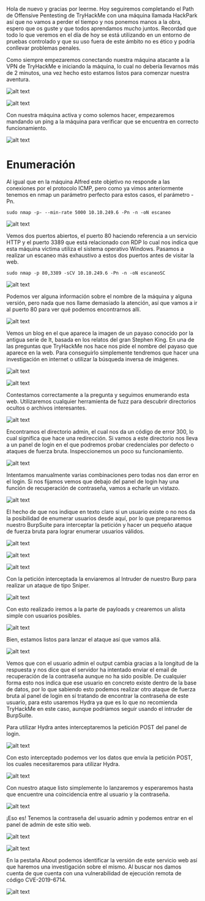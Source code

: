 
Hola de nuevo y gracias por leerme. Hoy seguiremos completando el Path de Offensive Pentesting de TryHackMe con una máquina llamada HackPark así que no vamos a perder el tiempo y nos ponemos manos a la obra, espero que os guste y que todos aprendamos mucho juntos. Recordad que todo lo que veremos en el día de hoy se está utilizando en un entorno de pruebas controlado y que su uso fuera de este ámbito no es ético y podría conllevar problemas penales.


Como siempre empezaremos conectando nuestra máquina atacante a la VPN de TryHackMe e iniciando la máquina, lo cual no debería llevarnos más de 2 minutos, una vez hecho esto estamos listos para comenzar nuestra aventura.


![alt text](image.png)


![alt text](image-1.png)


Con nuestra máquina activa y como solemos hacer, empezaremos mandando un ping a la máquina para verificar que se encuentra en correcto funcionamiento. 


![alt text](image-2.png)


# Enumeración


Al igual que en la máquina Alfred este objetivo no responde a las conexiones por el protocolo ICMP, pero como ya vimos anteriormente tenemos en nmap un parámetro perfecto para estos casos, el parámetro -Pn. 


``` sudo nmap -p- --min-rate 5000 10.10.249.6 -Pn -n -oN escaneo ```


![alt text](image-3.png)


Vemos dos puertos abiertos, el puerto 80 haciendo referencia a un servicio HTTP y el puerto 3389 que está relacionado con RDP lo cual nos indica que esta máquina víctima utiliza el sistema operativo Windows. Pasamos a realizar un escaneo más exhaustivo a estos dos puertos antes de visitar la web.


``` sudo nmap -p 80,3389 -sCV 10.10.249.6 -Pn -n -oN escaneoSC ```


![alt text](image-4.png)


Podemos ver alguna información sobre el nombre de la máquina y alguna versión, pero nada que nos llame demasiado la atención, así que vamos a ir al puerto 80 para ver qué podemos encontrarnos allí. 


![alt text](image-5.png)


Vemos un blog en el que aparece la imagen de un payaso conocido por la antigua serie de It, basada en los relatos del gran Stephen King. En una de las preguntas que TryHackMe nos hace nos pide el nombre del payaso que aparece en la web. Para conseguirlo simplemente tendremos que hacer una investigación en internet o utilizar la búsqueda inversa de imágenes.


![alt text](image-6.png)


![alt text](image-7.png)


Contestamos correctamente a la pregunta y seguimos enumerando esta web. Utilizaremos cualquier herramienta de fuzz para descubrir directorios ocultos o archivos interesantes.


![alt text](image-8.png)


Encontramos el directorio admin, el cual nos da un código de error 300, lo cual significa que hace una redirección. Si vamos a este directorio nos lleva a un panel de login en el que podremos probar credenciales por defecto o ataques de fuerza bruta. Inspeccionemos un poco su funcionamiento.


![alt text](image-9.png)


Intentamos manualmente varias combinaciones pero todas nos dan error en el login. Si nos fijamos vemos que debajo del panel de login hay una función de recuperación de contraseña, vamos a echarle un vistazo.


![alt text](image-10.png)


El hecho de que nos indique en texto claro si un usuario existe o no nos da la posibilidad de enumerar usuarios desde aquí, por lo que prepararemos nuestro BurpSuite para interceptar la petición y hacer un pequeño ataque de fuerza bruta para lograr enumerar usuarios válidos.


![alt text](image-11.png)


![alt text](image-12.png)


![alt text](image-13.png)


Con la petición interceptada la enviaremos al Intruder de nuestro Burp para realizar un ataque de tipo Sniper. 


![alt text](image-14.png)


Con esto realizado iremos a la parte de payloads y crearemos un alista simple con usuarios posibles.


![alt text](image-15.png)


Bien, estamos listos para lanzar el ataque así que vamos allá.


![alt text](image-16.png)


Vemos que con el usuario admin el output cambia gracias a la longitud de la respuesta y nos dice que el servidor ha intentado enviar el email de recuperación de la contraseña aunque no ha sido posible. De cualquier forma esto nos indica que ese usuario en concreto existe dentro de la base de datos, por lo que sabiendo esto podemos realizar otro ataque de fuerza bruta al panel de login en sí tratando de encontrar la contraseña de este usuario, para esto usaremos Hydra ya que es lo que no recomienda TryHackMe en este caso, aunque podríamos seguir usando el intruder de BurpSuite.


Para utilizar Hydra antes interceptaremos la petición POST del panel de login.


![alt text](image-17.png)


Con esto interceptado podemos ver los datos que envía la petición POST, los cuales necesitaremos para utilizar Hydra.


![alt text](image-18.png)


Con nuestro ataque listo simplemente lo lanzaremos y esperaremos hasta que encuentre una coincidencia entre al usuario y la contraseña.


![alt text](image-19.png)


¡Eso es! Tenemos la contraseña del usuario admin y podemos entrar en el panel de admin de este sitio web.


![alt text](image-20.png)


![alt text](image-21.png)


En la pestaña About podemos identificar la versión de este servicio web así que haremos una investigación sobre el mismo. Al buscar nos damos cuenta de que cuenta con una vulnerabilidad de ejecución remota de código CVE-2019-6714.


![alt text](image-22.png)












